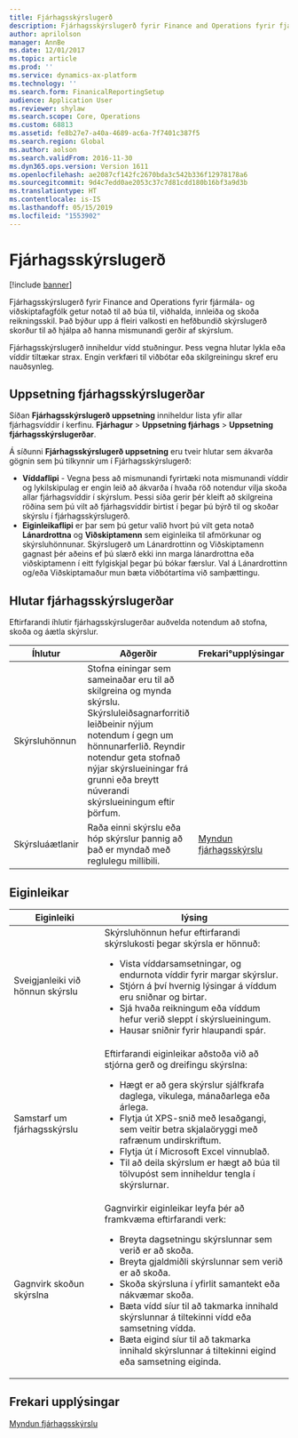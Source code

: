 ```yaml
---
title: Fjárhagsskýrslugerð
description: Fjárhagsskýrslugerð fyrir Finance and Operations fyrir fjármála- og viðskiptafagfólk getur notað til að búa til, viðhalda, innleiða og skoða reikningsskil. Það býður upp á fleiri valkosti en hefðbundið skýrslugerð skorður til að hjálpa að hanna mismunandi gerðir af skýrslum.
author: aprilolson
manager: AnnBe
ms.date: 12/01/2017
ms.topic: article
ms.prod: ''
ms.service: dynamics-ax-platform
ms.technology: ''
ms.search.form: FinanicalReportingSetup
audience: Application User
ms.reviewer: shylaw
ms.search.scope: Core, Operations
ms.custom: 68813
ms.assetid: fe8b27e7-a40a-4689-ac6a-7f7401c387f5
ms.search.region: Global
ms.author: aolson
ms.search.validFrom: 2016-11-30
ms.dyn365.ops.version: Version 1611
ms.openlocfilehash: ae2087cf142fc2670bda3c542b336f12978178a6
ms.sourcegitcommit: 9d4c7edd0ae2053c37c7d81cdd180b16bf3a9d3b
ms.translationtype: HT
ms.contentlocale: is-IS
ms.lasthandoff: 05/15/2019
ms.locfileid: "1553902"
---
```

# <a name="financial-reporting"></a>Fjárhagsskýrslugerð

[!include [banner](../includes/banner.md)]

Fjárhagsskýrslugerð fyrir Finance and Operations fyrir fjármála- og viðskiptafagfólk getur notað til að búa til, viðhalda, innleiða og skoða reikningsskil. Það býður upp á fleiri valkosti en hefðbundið skýrslugerð skorður til að hjálpa að hanna mismunandi gerðir af skýrslum.

Fjárhagsskýrslugerð inniheldur vídd stuðningur. Þess vegna hlutar lykla eða víddir tiltækar strax. Engin verkfæri til viðbótar eða skilgreiningu skref eru nauðsynleg.

## <a name="financial-reporting-setup"></a>Uppsetning fjárhagsskýrslugerðar
Síðan **Fjárhagsskýrslugerð uppsetning** inniheldur lista yfir allar fjárhagsvíddir í kerfinu. **Fjárhagur** \> **Uppsetning fjárhags** \> **Uppsetning fjárhagsskýrslugerðar**.

Á síðunni **Fjárhagsskýrslugerð uppsetning** eru tveir hlutar sem ákvarða gögnin sem þú tilkynnir um í Fjárhagsskýrslugerð:

- **Víddaflipi** - Vegna þess að mismunandi fyrirtæki nota mismunandi víddir og lykilskipulag er engin leið að ákvarða í hvaða röð notendur vilja skoða allar fjárhagsvíddir í skýrslum. Þessi síða gerir þér kleift að skilgreina röðina sem þú vilt að fjárhagsvíddir birtist í þegar þú býrð til og skoðar skýrslu í fjárhagsskýrslugerð.
- **Eiginleikaflipi** er þar sem þú getur valið hvort þú vilt geta notað **Lánardrottna** og **Viðskiptamenn** sem eiginleika til afmörkunar og skýrsluhönnunar. Skýrslugerð um Lánardrottinn og Viðskiptamenn gagnast þér aðeins ef þú slærð ekki inn marga lánardrottna eða viðskiptamenn í eitt fylgiskjal þegar þú bókar færslur. Val á Lánardrottinn og/eða Viðskiptamaður mun bæta viðbótartíma við samþættingu.

## <a name="financial-reporting-components"></a>Hlutar fjárhagsskýrslugerðar
Eftirfarandi íhlutir fjárhagsskýrslugerðar auðvelda notendum að stofna, skoða og áætla skýrslur.

| Íhlutur        | Aðgerðir | Frekari°upplýsingar |
|------------------|-----------|------------------------|
| Skýrsluhönnun  | Stofna einingar sem sameinaðar eru til að skilgreina og mynda skýrslu. Skýrsluleiðsagnarforritið leiðbeinir nýjum notendum í gegn um hönnunarferlið. Reyndir notendur geta stofnað nýjar skýrslueiningar frá grunni eða breytt núverandi skýrslueiningum eftir þörfum. | |
| Skýrsluáætlanir | Raða einni skýrslu eða hóp skýrslur þannig að það er myndað með reglulegu millibili. | [Myndun fjárhagsskýrslu](generate-financial-report.md) |

## <a name="features"></a>Eiginleikar
<table>
<thead>
<tr>
<th>Eiginleiki</th>
<th>lýsing</th>
</tr>
</thead>
<tbody>
<tr>
<td>Sveigjanleiki við hönnun skýrslu</td>
<td>Skýrsluhönnun hefur eftirfarandi skýrslukosti þegar skýrsla er hönnuð:
<ul>
<li>Vista víddarsamsetningar, og endurnota víddir fyrir margar skýrslur.</li>
<li>Stjórn á því hvernig lýsingar á víddum eru sniðnar og birtar.</li>
<li>Sjá hvaða reikningum eða víddum hefur verið sleppt í skýrslueiningum.</li>
<li>Hausar sniðnir fyrir hlaupandi spár.</li>
</ul>
</td>
</tr>
<tr>
<td>Samstarf um fjárhagsskýrslu</td>
<td>Eftirfarandi eiginleikar aðstoða við að stjórna gerð og dreifingu skýrslna:
<ul>
<li>Hægt er að gera skýrslur sjálfkrafa daglega, vikulega, mánaðarlega eða árlega.</li>
<li>Flytja út XPS-snið með lesaðgangi, sem veitir betra skjalaöryggi með rafrænum undirskriftum.</li>
<li>Flytja út í Microsoft Excel vinnublað.</li>
<li>Til að deila skýrslum er hægt að búa til tölvupóst sem inniheldur tengla í skýrslurnar.</li>
</ul>
</td>
</tr>
<tr>
<td>Gagnvirk skoðun skýrslna</td>
<td>Gagnvirkir eiginleikar leyfa þér að framkvæma eftirfarandi verk:
<ul>
<li>Breyta dagsetningu skýrslunnar sem verið er að skoða.</li>
<li>Breyta gjaldmiðli skýrslunnar sem verið er að skoða.</li>
<li>Skoða skýrsluna í yfirlit samantekt eða nákvæmar skoða.</li>
<li>Bæta vídd síur til að takmarka innihald skýrslunnar á tiltekinni vídd eða samsetning vídda.</li>
<li>Bæta eigind síur til að takmarka innihald skýrslunnar á tiltekinni eigind eða samsetning eiginda.</li>
</ul>
</td>
</tr>
</tbody>
</table>

## <a name="additional-resources"></a>Frekari upplýsingar
[Myndun fjárhagsskýrslu](generate-financial-report.md)
